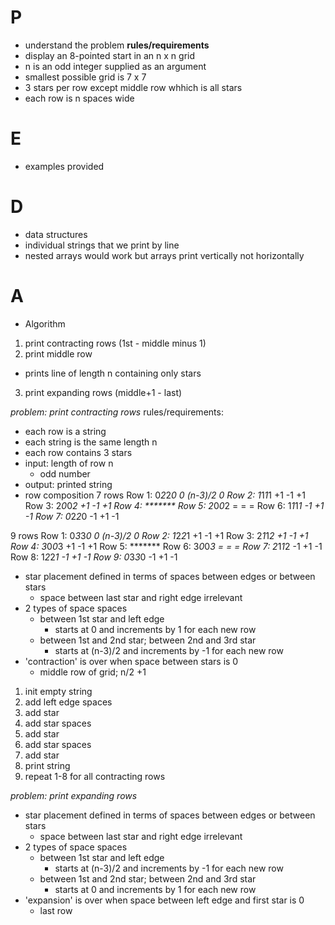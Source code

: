 # P
- understand the problem
**rules/requirements**
- display an 8-pointed start in an n x n grid
- n is an odd integer supplied as an argument
- smallest possible grid is 7 x 7
- 3 stars per row except middle row whhich is all stars
- each row is n spaces wide

# E
- examples provided

# D
- data structures
- individual strings that we print by line
- nested arrays would work but arrays print vertically not horizontally

# A
- Algorithm

1. print contracting rows (1st - middle minus 1)
2. print middle row
  - prints line of length n containing only stars
3. print expanding rows (middle+1 - last)

*problem: print contracting rows*
rules/requirements:
- each row is a string
- each string is the same length n
- each row contains 3 stars
- input: length of row n
  - odd number
- output: printed string
- row composition
7 rows
Row 1: 0*2*2*0  0 (n-3)/2 0
Row 2: 1*1*1*1  +1 -1 +1
Row 3: 2*0*0*2  +1 -1 +1 
Row 4: *******
Row 5: 2*0*0*2  = = =
Row 6: 1*1*1*1  -1 +1 -1
Row 7: 0*2*2*0  -1 +1 -1

9 rows
Row 1: 0*3*3*0  0 (n-3)/2 0
Row 2: 1*2*2*1  +1 -1 +1
Row 3: 2*1*1*2  +1 -1 +1
Row 4: 3*0*0*3  +1 -1 +1
Row 5: *******
Row 6: 3*0*0*3  = = =
Row 7: 2*1*1*2  -1 +1 -1
Row 8: 1*2*2*1  -1 +1 -1
Row 9: 0*3*3*0  -1 +1 -1
- star placement defined in terms of spaces between edges or between stars
  - space between last star and right edge irrelevant
- 2 types of space spaces
  - between 1st star and left edge
    - starts at 0 and increments by 1 for each new row
  - between 1st and 2nd star; between 2nd and 3rd star
    - starts at (n-3)/2 and increments by -1 for each new row
- 'contraction' is over when space between stars is 0
  - middle row of grid; n/2 +1
1. init empty string
2. add left edge spaces
3. add star
4. add star spaces
5. add star
6. add star spaces
7. add star
8. print string
9. repeat 1-8 for all contracting rows

*problem: print expanding rows*
- star placement defined in terms of spaces between edges or between stars
  - space between last star and right edge irrelevant
- 2 types of space spaces
  - between 1st star and left edge
    - starts at (n-3)/2 and increments by -1 for each new row
  - between 1st and 2nd star; between 2nd and 3rd star
    - starts at 0 and increments by 1 for each new row
- 'expansion' is over when space between left edge and first star is 0
  - last row